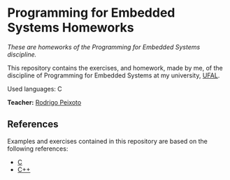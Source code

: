 # Programming for Embedded Systems Homeworks

_These are homeworks of the Programming for Embedded Systems discipline._

This repository contains the exercises, and homework, made by me, of the discipline of Programming for Embedded Systems at my university, [UFAL](http://www.ufal.edu.br).

Used languages: C

**Teacher:** [Rodrigo Peixoto](https://www.github.com/rodrigopex)

## References

Examples and exercises contained in this repository are based on the following references:

* [C](https://www.tutorialspoint.com/cprogramming/index.htm)
* [C++](https://www.tutorialspoint.com/cplusplus/)
